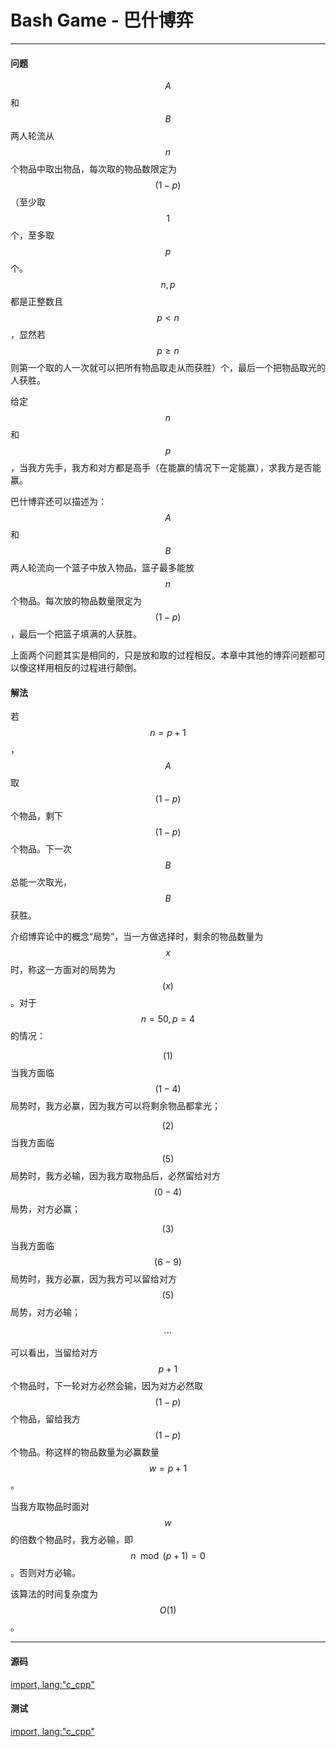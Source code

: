 <script type="text/javascript" src="https://cdnjs.cloudflare.com/ajax/libs/mathjax/2.7.1/MathJax.js?config=TeX-AMS-MML_HTMLorMML"/></script>
<script> gitbook.events.bind("page.change", function() { MathJax.Hub.Queue(["Typeset",MathJax.Hub]); } </script>

# Bash Game - 巴什博弈

--------

#### 问题

$$ A $$和$$ B $$两人轮流从$$ n $$个物品中取出物品，每次取的物品数限定为$$ (1 - p) $$（至少取$$ 1 $$个，至多取$$ p $$个。$$ n, p $$都是正整数且$$ p \lt n $$，显然若$$ p \ge n $$则第一个取的人一次就可以把所有物品取走从而获胜）个，最后一个把物品取光的人获胜。

给定$$ n $$和$$ p $$，当我方先手，我方和对方都是高手（在能赢的情况下一定能赢），求我方是否能赢。

巴什博弈还可以描述为：$$ A $$和$$ B $$两人轮流向一个篮子中放入物品，篮子最多能放$$ n $$个物品。每次放的物品数量限定为$$ (1 - p) $$，最后一个把篮子填满的人获胜。

上面两个问题其实是相同的，只是放和取的过程相反。本章中其他的博弈问题都可以像这样用相反的过程进行颠倒。

#### 解法

若$$ n = p + 1 $$，$$ A $$取$$ (1 - p) $$个物品，剩下$$ (1 - p) $$个物品。下一次$$ B $$总能一次取光，$$ B $$获胜。

介绍博弈论中的概念“局势”，当一方做选择时，剩余的物品数量为$$ x $$时，称这一方面对的局势为$$ (x) $$。对于$$ n = 50, p = 4 $$的情况：

$$ (1) $$ 当我方面临$$ (1 - 4) $$局势时，我方必赢，因为我方可以将剩余物品都拿光；

$$ (2) $$ 当我方面临$$ (5) $$局势时，我方必输，因为我方取物品后，必然留给对方$$ (0 - 4) $$局势，对方必赢；

$$ (3) $$ 当我方面临$$ (6 - 9) $$局势时，我方必赢，因为我方可以留给对方$$ (5) $$局势，对方必输；

$$
\cdots
$$

可以看出，当留给对方$$ p + 1 $$个物品时，下一轮对方必然会输，因为对方必然取$$ (1 - p) $$个物品，留给我方$$ (1 - p) $$个物品。称这样的物品数量为必赢数量$$ w = p + 1 $$。

当我方取物品时面对$$ w $$的倍数个物品时，我方必输，即$$ n \mod (p + 1) = 0 $$。否则对方必输。

该算法的时间复杂度为$$ O(1) $$。

--------

#### 源码

[import, lang:"c_cpp"](../../../src/GameTheory/BashGame.h)

#### 测试

[import, lang:"c_cpp"](../../../src/GameTheory/BashGame.cpp)
